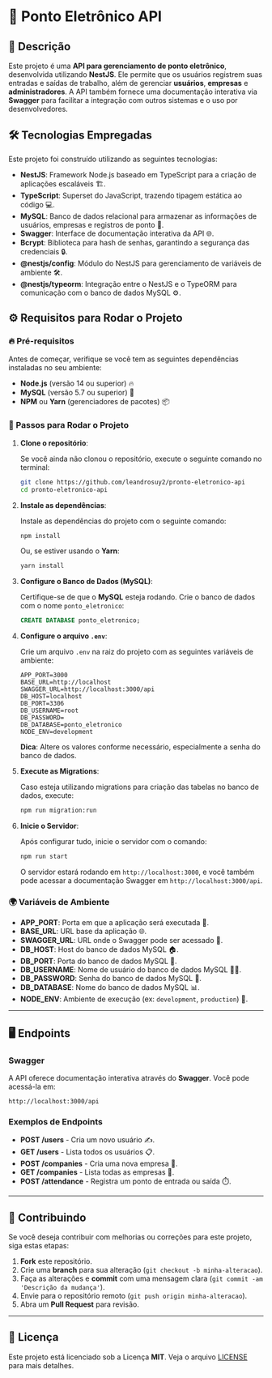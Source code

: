 # 🚀 Ponto Eletrônico API

## 📖 Descrição

Este projeto é uma **API para gerenciamento de ponto eletrônico**, desenvolvida utilizando **NestJS**. Ele permite que os usuários registrem suas entradas e saídas de trabalho, além de gerenciar **usuários**, **empresas** e **administradores**. A API também fornece uma documentação interativa via **Swagger** para facilitar a integração com outros sistemas e o uso por desenvolvedores.

## 🛠️ Tecnologias Empregadas

Este projeto foi construído utilizando as seguintes tecnologias:

- **NestJS**: Framework Node.js baseado em TypeScript para a criação de aplicações escaláveis 🏗️.
- **TypeScript**: Superset do JavaScript, trazendo tipagem estática ao código 💻.
- **MySQL**: Banco de dados relacional para armazenar as informações de usuários, empresas e registros de ponto 💾.
- **Swagger**: Interface de documentação interativa da API 🌐.
- **Bcrypt**: Biblioteca para hash de senhas, garantindo a segurança das credenciais 🔒.
- **@nestjs/config**: Módulo do NestJS para gerenciamento de variáveis de ambiente 🛠️.
- **@nestjs/typeorm**: Integração entre o NestJS e o TypeORM para comunicação com o banco de dados MySQL ⚙️.

## ⚙️ Requisitos para Rodar o Projeto

### 🔥 Pré-requisitos

Antes de começar, verifique se você tem as seguintes dependências instaladas no seu ambiente:

- **Node.js** (versão 14 ou superior) 🔥
- **MySQL** (versão 5.7 ou superior) 🐬
- **NPM** ou **Yarn** (gerenciadores de pacotes) 📦

### 📝 Passos para Rodar o Projeto

1. **Clone o repositório**:

   Se você ainda não clonou o repositório, execute o seguinte comando no terminal:

   ```bash
   git clone https://github.com/leandrosuy2/pronto-eletronico-api
   cd pronto-eletronico-api
   ```

2. **Instale as dependências**:

   Instale as dependências do projeto com o seguinte comando:

   ```bash
   npm install
   ```

   Ou, se estiver usando o **Yarn**:

   ```bash
   yarn install
   ```

3. **Configure o Banco de Dados (MySQL)**:

   Certifique-se de que o **MySQL** esteja rodando. Crie o banco de dados com o nome `ponto_eletronico`:

   ```sql
   CREATE DATABASE ponto_eletronico;
   ```

4. **Configure o arquivo `.env`**:

   Crie um arquivo `.env` na raiz do projeto com as seguintes variáveis de ambiente:

   ```plaintext
   APP_PORT=3000
   BASE_URL=http://localhost
   SWAGGER_URL=http://localhost:3000/api
   DB_HOST=localhost
   DB_PORT=3306
   DB_USERNAME=root
   DB_PASSWORD=
   DB_DATABASE=ponto_eletronico
   NODE_ENV=development
   ```

   **Dica**: Altere os valores conforme necessário, especialmente a senha do banco de dados.

5. **Execute as Migrations**:

   Caso esteja utilizando migrations para criação das tabelas no banco de dados, execute:

   ```bash
   npm run migration:run
   ```

6. **Inicie o Servidor**:

   Após configurar tudo, inicie o servidor com o comando:

   ```bash
   npm run start
   ```

   O servidor estará rodando em `http://localhost:3000`, e você também pode acessar a documentação Swagger em `http://localhost:3000/api`.

### 🌍 Variáveis de Ambiente

- **APP_PORT**: Porta em que a aplicação será executada 🔌.
- **BASE_URL**: URL base da aplicação 🌐.
- **SWAGGER_URL**: URL onde o Swagger pode ser acessado 📑.
- **DB_HOST**: Host do banco de dados MySQL 🏠.
- **DB_PORT**: Porta do banco de dados MySQL 🔐.
- **DB_USERNAME**: Nome de usuário do banco de dados MySQL 🧑‍💻.
- **DB_PASSWORD**: Senha do banco de dados MySQL 🔑.
- **DB_DATABASE**: Nome do banco de dados MySQL 📊.
- **NODE_ENV**: Ambiente de execução (ex: `development`, `production`) 🌱.

---

## 🖥️ Endpoints

### Swagger

A API oferece documentação interativa através do **Swagger**. Você pode acessá-la em:

```
http://localhost:3000/api
```

### Exemplos de Endpoints

- **POST /users** - Cria um novo usuário ✍️.
- **GET /users** - Lista todos os usuários 📋.
- **POST /companies** - Cria uma nova empresa 🏢.
- **GET /companies** - Lista todas as empresas 💼.
- **POST /attendance** - Registra um ponto de entrada ou saída ⏱️.

---

## 🤝 Contribuindo

Se você deseja contribuir com melhorias ou correções para este projeto, siga estas etapas:

1. **Fork** este repositório.
2. Crie uma **branch** para sua alteração (`git checkout -b minha-alteracao`).
3. Faça as alterações e **commit** com uma mensagem clara (`git commit -am 'Descrição da mudança'`).
4. Envie para o repositório remoto (`git push origin minha-alteracao`).
5. Abra um **Pull Request** para revisão.

---

## 📜 Licença

Este projeto está licenciado sob a Licença **MIT**. Veja o arquivo [LICENSE](LICENSE) para mais detalhes.
